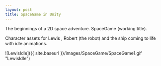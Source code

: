 ```yaml
---
layout: post
title: SpaceGame in Unity
---
```


The beginnings of a 2D space adventure. SpaceGame (working title).


Character assets for Lewis , Robert (the robot) and the ship coming to life with idle animations.

![LewisIdle]({{ site.baseurl }}/images/SpaceGame/SpaceGame1.gif "LewisIdle")


 
